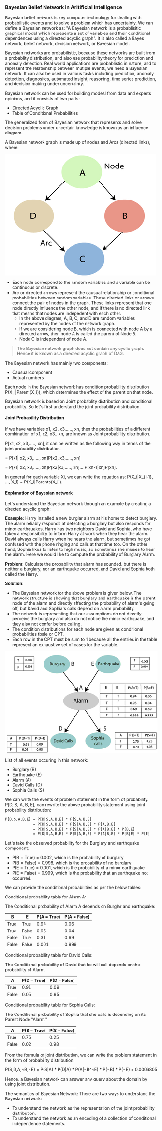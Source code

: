 ### Bayesian Belief Network in Aritificial Intelligence

Bayesian belief network is key computer technology for dealing with probabilistic events and to solve a problem which has uncertainty. We can define a Bayesian network as: "A Bayesian network is a probablisitic graphical model which represents a set of variables and their conditional dependences using a directed acyclic graph". It is also called a Bayes network, belief network, decision network, or Bayesian model.

Bayesian networks are probabilistic, because these networks are built from a probablity distribution, and also use probability theory for prediction and anomaly detection. Real world applications are probablistic in nature, and to represent the relationship between mutiple events, we need a Bayesian network. It can also be used in various tasks including prediction, anomaly detection, diagnositcs, automated insight, reasoning, time series prediction, and decision making under uncertainty.

Bayesian network can be used for building modesl from data and experts opinions, and it consists of two parts:
- Directed Acyclic Graph
- Table of Conditional Probabilities

The generalized form of Bayesian network that represents and solve decision problems under uncertain knowledge is known as an influence diagram.

A Bayesian network graph is made up of nodes and Arcs (directed links), where:

<img src="./bayesian.jpg" align=center />

- Each node correspond to the random variables and a variable can be continuous or discrete.
- Arc or directed arrows represent the causual relationship or conditional probabilities between random variables. These directed links or arrows connect the pair of nodes in the graph. These links represent that one node directly influence the other node, and if there is no directed link that means that nodes are indepedent with each other.
    - In the above diagram, A, B, C, and D are random variables represented by the nodes of the network graph.
    - If we are considering node B, which is connected with node A by a directed arrow, then node A is called the parent of Node B.
    - Node C is independent of node A.
    
> The Bayesian network graph does not contain any cyclic graph. Hence it is known as a directed acyclic graph of DAG.

The Bayesian network has mainly two components:
- Causual component
- Actual numbers

Each node in the Bayesian network has condition probability distribution P(X_i|Parent(X_i)), which determines the effect of the parent on that node.

Bayesian network is based on Joint probablity distribution and conditional probability. So let's first understand the joint probability distribution.

#### Joint Probability Distribution

If we have variables x1, x2, x3,....., xn, then the probabilities of a different combination of x1, x2, x3.. xn, are known as Joint probability distribution.

P[x1, x2, x3,....., xn], it can be written as the following way in terms of the joint probability distribution.

= P[x1| x2, x3,....., xn]P[x2, x3,....., xn]

= P[x1| x2, x3,....., xn]P[x2|x3,....., xn]....P[xn-1|xn]P[xn].

In general for each variable Xi, we can write the equation as: P(X_i|X_{i-1}, ..., X_1) = P(X_i|Parents(X_i)).

#### Explanation of Bayesian network

Let's understand the Bayesian network through an example by creating a directed acyclic graph:

**Example**: Harry installed a new burglar alarm at his home to detect burglary. The alarm reliably responds at detecting a burglary but also responds for minor earthquakes. Harry has two neighbors David and Sophia, who have taken a responsibility to inform Harry at work when they hear the alarm. David always calls Harry when he hears the alarm, but sometimes he got confused with the phone ringing and calls at that time too. On the other hand, Sophia likes to listen to high music, so sometimes she misses to hear the alarm. Here we would like to compute the probability of Burglary Alarm.

**Problem**: Calculate the probability that alarm has sounded, but there is neither a burglary, nor an earthquake occurred, and David and Sophia both called the Harry.

**Solution**:
- The Bayesian network for the above problem is given below. The network structure is showing that burglary and earthquake is the parent node of the alarm and directly affecting the probability of alarm's going off, but David and Sophia's calls depend on alarm probability.
- The network is representing that our assumptions do not directly perceive the burglary and also do not notice the minor earthquake, and they also not confer before calling.
- The condition distributions for each node are given as conditional probabilities tbale or CPT.
- Each row in the CPT must be sum to 1 because all the entries in the table represent an exhaustive set of cases for the variable.

<img src="./bayesian2.png" align=center />

List of all events occuring in this network:
- Burglary (B)
- Earthquake (E)
- Alarm (A)
- David Calls (D)
- Sophia Calls (S)

We can write the events of problem statement in the form of probability: P[D, S, A, B, E], can rewrite the above probability statement using joint probability distribution:
```
P[D,S,A,B,E] = P[D|S,A,B,E] * P[S,A,B,E]
             = P[D|S,A,B,E] * P[S|A,B,E] * P[A,B,E]
             = P[D|S,A,B,E] * P[S|A,B,E] * P[A|B,E] * P[B,E]
             = P[D|S,A,B,E] * P[S|A,B,E] * P[A|B,E] * P[B|E] * P[E]
```

Let's take the observed probability for the Burglary and earthquake component:
- P(B = True) = 0.002, which is the probability of burglary
- P(B = False) = 0.998, which is the probability of no burglary
- P(E = True) = 0.001, which is the probability of a minor earthquake
- P(E = False) = 0.999, which is the probability that an earthquake not occurred.

We can provide the conditional probabilities as per the below tables:

Conditional probability table for Alarm A:

The Conditional probability of Alarm A depends on Burglar and earthquake:

| B     | E     | P(A = True) | P(A = False) |
| ----- | ----- | ----------- | ------------ |
| True  | True  | 0.94        | 0.06         |
| True  | False | 0.95        | 0.04         |
| False | True  | 0.31        | 0.69         |
| False | False | 0.001       | 0.999        |

Conditional probability table for David Calls:

The Conditional probability of David that he will call depends on the probability of Alarm.

| A     | P(D = True) | P(D = False) | 
| ----- | ----------- | ------------ |
| True  | 0.91        | 0.09         | 
| False | 0.05        | 0.95         | 

Conditional probability table for Sophia Calls:

The Conditional probability of Sophia that she calls is depending on its Parent Node "Alarm."

| A     | P(S = True) | P(S = False) | 
| ----- | ----------- | ------------ |
| True  | 0.75        | 0.25         | 
| False | 0.02        | 0.98         | 

From the formula of joint distribution, we can write the problem statement in the form of probability distribution:

P(S,D,A,¬B,¬E) = P(S|A) * P(D|A) * P(A|¬B^¬E) * P(¬B) * P(¬E) = 0.0006805

Hence, a Bayesian network can answer any query about the domain by using joint distribution.

The semantics of Bayesian Network: There are two ways to understand the Bayesian network:
- To understand the network as the representation of the joint probability distribution.
- To understand the network as an encoding of a collection of conditional independence statements.

